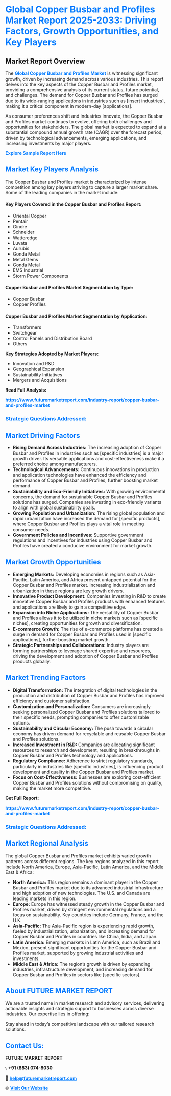 <h1 style="color: #007BFF;">Global Copper Busbar and Profiles Market Report 2025-2033: Driving Factors, Growth Opportunities, and Key Players</h1>

<section id="overview">
<h2>Market Report Overview</h2>
<p>The <a href="https://www.futuremarketreport.com/industry-report/copper-busbar-and-profiles-market" style="color: #007BFF; text-decoration: none;"><strong>Global Copper Busbar and Profiles Market</strong></a> is witnessing significant growth, driven by increasing demand across various industries. This report delves into the key aspects of the Copper Busbar and Profiles market, providing a comprehensive analysis of its current status, future potential, and challenges. The demand for Copper Busbar and Profiles has surged due to its wide-ranging applications in industries such as [insert industries], making it a critical component in modern-day [applications].</p>
<p>As consumer preferences shift and industries innovate, the Copper Busbar and Profiles market continues to evolve, offering both challenges and opportunities for stakeholders. The global market is expected to expand at a substantial compound annual growth rate (CAGR) over the forecast period, driven by technological advancements, emerging applications, and increasing investments by major players.</p>
</section>

<section id="overview">
<p><a href="https://www.futuremarketreport.com/request-sample/reportId=51230" style="color: #007BFF; text-decoration: none;"><strong>Explore Sample Report Here</strong></a></p>
</section>

<section id="key-players">
<h2 style="color: #007BFF;">Market Key Players Analysis</h2>
<p>The Copper Busbar and Profiles market is characterized by intense competition among key players striving to capture a larger market share. Some of the leading companies in the market include:</p>
<h4>Key Players Covered in the Copper Busbar and Profiles Report:</h4>
<ul><li>Oriental Copper</li><li>Pentair</li><li>Gindre</li><li>Schneider</li><li>Watteredge</li><li>Luvata</li><li>Aurubis</li><li>Gonda Metal</li><li>Metal Gems</li><li>Gonda Metal</li><li>EMS Industrial</li><li>Storm Power Components</li></ul>
<h4>Copper Busbar and Profiles Market Segmentation by Type:</h4>
<ul><li>Copper Busbar</li><li>Copper Profiles</li></ul>

<h4>Copper Busbar and Profiles Market Segmentation by Application:</h4>
<ul><li>Transformers</li><li>Switchgear</li><li>Control Panels and Distribution Board</li><li>Others</li></ul>
<p><strong>Key Strategies Adopted by Market Players:</strong></p>
<ul>
<li>Innovation and R&D</li>
<li>Geographical Expansion</li>
<li>Sustainability Initiatives</li>
<li>Mergers and Acquisitions</li>
</ul>
</section>

<section>
<p><strong>Read Full Analysis: </strong></p><a href="https://www.futuremarketreport.com/industry-report/copper-busbar-and-profiles-market" style="color: #007BFF; text-decoration: none;"><strong>https://www.futuremarketreport.com/industry-report/copper-busbar-and-profiles-market</strong></a>
<h3 style="color: #007BFF;">Strategic Questions Addressed:</h3>
</section>

<section id="driving-factors">
<h2 style="color: #007BFF;">Market Driving Factors</h2>
<ul>
<li><strong>Rising Demand Across Industries:</strong> The increasing adoption of Copper Busbar and Profiles in industries such as [specific industries] is a major growth driver. Its versatile applications and cost-effectiveness make it a preferred choice among manufacturers.</li>
<li><strong>Technological Advancements:</strong> Continuous innovations in production and application technologies have enhanced the efficiency and performance of Copper Busbar and Profiles, further boosting market demand.</li>
<li><strong>Sustainability and Eco-Friendly Initiatives:</strong> With growing environmental concerns, the demand for sustainable Copper Busbar and Profiles solutions has surged. Companies are investing in eco-friendly variants to align with global sustainability goals.</li>
<li><strong>Growing Population and Urbanization:</strong> The rising global population and rapid urbanization have increased the demand for [specific products], where Copper Busbar and Profiles plays a vital role in meeting consumer needs.</li>
<li><strong>Government Policies and Incentives:</strong> Supportive government regulations and incentives for industries using Copper Busbar and Profiles have created a conducive environment for market growth.</li>
</ul>
</section>

<section id="growth-opportunities">
<h2 style="color: #007BFF;">Market Growth Opportunities</h2>
<ul>
<li><strong>Emerging Markets:</strong> Developing economies in regions such as Asia-Pacific, Latin America, and Africa present untapped potential for the Copper Busbar and Profiles market. Increasing industrialization and urbanization in these regions are key growth drivers.</li>
<li><strong>Innovative Product Development:</strong> Companies investing in R&D to create innovative Copper Busbar and Profiles products with enhanced features and applications are likely to gain a competitive edge.</li>
<li><strong>Expansion into Niche Applications:</strong> The versatility of Copper Busbar and Profiles allows it to be utilized in niche markets such as [specific niches], creating opportunities for growth and diversification.</li>
<li><strong>E-commerce Growth:</strong> The rise of e-commerce platforms has created a surge in demand for Copper Busbar and Profiles used in [specific applications], further boosting market growth.</li>
<li><strong>Strategic Partnerships and Collaborations:</strong> Industry players are forming partnerships to leverage shared expertise and resources, driving the development and adoption of Copper Busbar and Profiles products globally.</li>
</ul>
</section>

<section id="trending-factors">
<h2 style="color: #007BFF;">Market Trending Factors</h2>
<ul>
<li><strong>Digital Transformation:</strong> The integration of digital technologies in the production and distribution of Copper Busbar and Profiles has improved efficiency and customer satisfaction.</li>
<li><strong>Customization and Personalization:</strong> Consumers are increasingly seeking personalized Copper Busbar and Profiles solutions tailored to their specific needs, prompting companies to offer customizable options.</li>
<li><strong>Sustainability and Circular Economy:</strong> The push towards a circular economy has driven demand for recyclable and reusable Copper Busbar and Profiles solutions.</li>
<li><strong>Increased Investment in R&D:</strong> Companies are allocating significant resources to research and development, resulting in breakthroughs in Copper Busbar and Profiles technology and applications.</li>
<li><strong>Regulatory Compliance:</strong> Adherence to strict regulatory standards, particularly in industries like [specific industries], is influencing product development and quality in the Copper Busbar and Profiles market.</li>
<li><strong>Focus on Cost-Effectiveness:</strong> Businesses are exploring cost-efficient Copper Busbar and Profiles solutions without compromising on quality, making the market more competitive.</li>
</ul>
</section>

<section>
<p><strong>Get Full Report: </strong></p><a href="https://www.futuremarketreport.com/industry-report/copper-busbar-and-profiles-market" style="color: #007BFF; text-decoration: none;"><strong>https://www.futuremarketreport.com/industry-report/copper-busbar-and-profiles-market</strong></a>
<h3 style="color: #007BFF;">Strategic Questions Addressed:</h3>
</section>


<section id="regional-analysis">
<h2 style="color: #007BFF;">Market Regional Analysis</h2>
<p>The global Copper Busbar and Profiles market exhibits varied growth patterns across different regions. The key regions analyzed in this report include North America, Europe, Asia-Pacific, Latin America, and the Middle East & Africa:</p>
<ul>
<li><strong>North America:</strong> This region remains a dominant player in the Copper Busbar and Profiles market due to its advanced industrial infrastructure and high adoption of new technologies. The U.S. and Canada are leading markets in this region.</li>
<li><strong>Europe:</strong> Europe has witnessed steady growth in the Copper Busbar and Profiles market, driven by stringent environmental regulations and a focus on sustainability. Key countries include Germany, France, and the U.K.</li>
<li><strong>Asia-Pacific:</strong> The Asia-Pacific region is experiencing rapid growth, fueled by industrialization, urbanization, and increasing demand for Copper Busbar and Profiles in countries like China, India, and Japan.</li>
<li><strong>Latin America:</strong> Emerging markets in Latin America, such as Brazil and Mexico, present significant opportunities for the Copper Busbar and Profiles market, supported by growing industrial activities and investments.</li>
<li><strong>Middle East & Africa:</strong> The region’s growth is driven by expanding industries, infrastructure development, and increasing demand for Copper Busbar and Profiles in sectors like [specific sectors].</li>
</ul>
</section>

<footer>
<h2 style="color: #007BFF;">About FUTURE MARKET REPORT</h2>
<p>We are a trusted name in market research and advisory services, delivering actionable insights and strategic support to businesses across diverse industries. Our expertise lies in offering:</p>

<p>Stay ahead in today’s competitive landscape with our tailored research solutions.</p>

<h2 style="color: #007BFF;">Contact Us:</h2>
<p><strong>FUTURE MARKET REPORT</strong></p>
<p>📞 <strong>+91 (883) 074-8030</strong></p>
<p>📧 <strong><a href="mailto:help@futuremarketreport.com" style="color: #007BFF;">help@futuremarketreport.com</a></strong></p>
<p>🌐 <strong><a href="https://www.futuremarketreport.com/" style="color: #007BFF;">Visit Our Website</a></strong></p>
</footer>